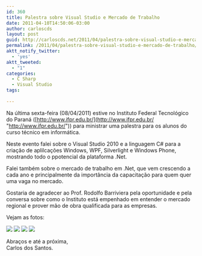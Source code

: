 ```yaml
---
id: 360
title: Palestra sobre Visual Studio e Mercado de Trabalho
date: 2011-04-10T14:50:06-03:00
author: carloscds
layout: post
guid: http://carloscds.net/2011/04/palestra-sobre-visual-studio-e-mercado-de-trabalho/
permalink: /2011/04/palestra-sobre-visual-studio-e-mercado-de-trabalho/
aktt_notify_twitter:
  - 'yes'
aktt_tweeted:
  - "1"
categories:
  - C Sharp
  - Visual Studio
tags:
  
---
```

Na última sexta-feira (08/04/2011) estive no Instituto Federal Tecnológico do Paraná ([http://www.ifpr.edu.br/](http://www.ifpr.edu.br/ "http://www.ifpr.edu.br/")) para ministrar uma palestra para os alunos do curso técnico em informática.

Neste evento falei sobre o Visual Studio 2010 e a linguagem C# para a criação de aplilcações Windows, WPF, Silverlight e Windows Phone, mostrando todo o ppotencial da plataforma .Net.

Falei também sobre o mercado de trabalho em .Net, que vem crescendo a cada ano e principalmente da importância da capacitação para quem quer uma vaga no mercado.

Gostaria de agradecer ao Prof. Rodolfo Barriviera pela oportunidade e pela conversa sobre como o Instituto está empenhado em entender o mercado regional e prover mão de obra qualificada para as empresas.

Vejam as fotos:

![]( wp-content/uploads/2011/04/1.jpg)
![]( wp-content/uploads/2011/04/2.jpg)
![]( wp-content/uploads/2011/04/3.jpg)
![]( wp-content/uploads/2011/04/4.jpg)

Abraços e até a próxima,  
Carlos dos Santos.